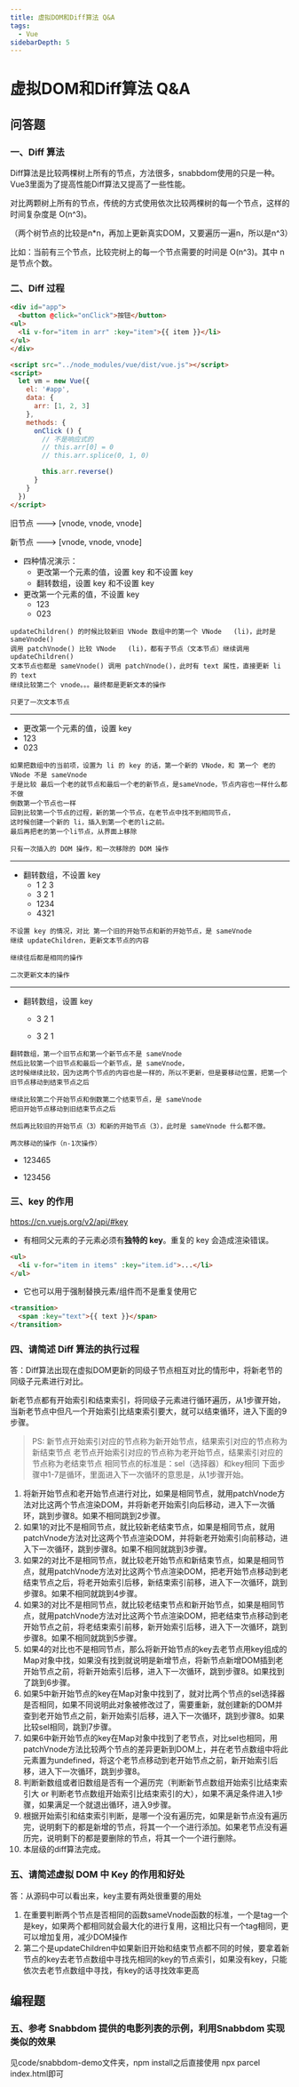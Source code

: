 ```yaml
---
title: 虚拟DOM和Diff算法 Q&A
tags:
  - Vue
sidebarDepth: 5
---
```

# 虚拟DOM和Diff算法 Q&A
## 问答题
### 一、Diff 算法
Diff算法是比较两棵树上所有的节点，方法很多，snabbdom使用的只是一种。
Vue3里面为了提高性能Diff算法又提高了一些性能。

对比两颗树上所有的节点，传统的方式使用依次比较两棵树的每一个节点，这样的时间复杂度是 O(n^3)。

（两个树节点的比较是n*n，再加上更新真实DOM，又要遍历一遍n，所以是n^3）

比如：当前有三个节点，比较完树上的每一个节点需要的时间是 O(n^3)。其中 n 是节点个数。

### 二、Diff 过程

```html
<div id="app">
  <button @click="onClick">按钮</button>
<ul>
  <li v-for="item in arr" :key="item">{{ item }}</li>
</ul>
</div>

<script src="../node_modules/vue/dist/vue.js"></script>
<script>
  let vm = new Vue({
    el: '#app',
    data: {
      arr: [1, 2, 3]
    },
    methods: {
      onClick () {
        // 不是响应式的
        // this.arr[0] = 0
        // this.arr.splice(0, 1, 0)

        this.arr.reverse()
      }
    }
  })
</script>
```

旧节点 ---> [vnode, vnode, vnode]

新节点 ---> [vnode, vnode, vnode]

- 四种情况演示：
  - 更改第一个元素的值，设置 key 和不设置 key
  - 翻转数组，设置 key 和不设置 key
- 更改第一个元素的值，不设置 key
  - 123
  - 023

```
updateChildren() 的时候比较新旧 VNode 数组中的第一个 VNode   (li)，此时是 sameVnode()
调用 patchVnode() 比较 VNode   (li)，都有子节点（文本节点）继续调用 updateChildren()
文本节点也都是 sameVnode() 调用 patchVnode()，此时有 text 属性，直接更新 li 的 text
继续比较第二个 vnode。。。最终都是更新文本的操作

只更了一次文本节点
```

---

- 更改第一个元素的值，设置 key
- 123
- 023

```
如果把数组中的当前项，设置为 li 的 key 的话，第一个新的 VNode，和 第一个 老的 VNode 不是 sameVnode
于是比较 最后一个老的就节点和最后一个老的新节点，是sameVnode，节点内容也一样什么都不做
倒数第一个节点也一样
回到比较第一个节点的过程，新的第一个节点，在老节点中找不到相同节点，
这时候创建一个新的 li，插入到第一个老的li之前。
最后再把老的第一个li节点，从界面上移除

只有一次插入的 DOM 操作，和一次移除的 DOM 操作
```

---

- 翻转数组，不设置 key
  - 1  2  3
  - 3  2  1
  - 1234
  - 4321

```
不设置 key 的情况，对比 第一个旧的开始节点和新的开始节点，是 sameVnode
继续 updateChildren，更新文本节点的内容

继续往后都是相同的操作

二次更新文本的操作
```

---

- 翻转数组，设置 key

  - 3 2  1

  - 3  2  1



```
翻转数组，第一个旧节点和第一个新节点不是 sameVnode
然后比较第一个旧节点和最后一个新节点，是 sameVnode，
这时候继续比较，因为这两个节点的内容也是一样的，所以不更新，但是要移动位置，把第一个旧节点移动到结束节点之后

继续比较第二个开始节点和倒数第二个结束节点，是 sameVnode
把旧开始节点移动到旧结束节点之后

然后再比较旧的开始节点（3）和新的开始节点（3），此时是 sameVnode 什么都不做。

两次移动的操作（n-1次操作）
```

- 123465

- 123456

### 三、key 的作用

https://cn.vuejs.org/v2/api/#key

- 有相同父元素的子元素必须有**独特的 key**。重复的 key 会造成渲染错误。

```html
<ul>
  <li v-for="item in items" :key="item.id">...</li>
</ul>
```

- 它也可以用于强制替换元素/组件而不是重复使用它

```html
<transition>
  <span :key="text">{{ text }}</span>
</transition>
```

### 四、请简述 Diff 算法的执行过程

答：Diff算法出现在虚拟DOM更新的同级子节点相互对比的情形中，将新老节的同级子元素进行对比。

新老节点都有开始索引和结束索引，将同级子元素进行循环遍历，从1步骤开始，当新老节点中但凡一个开始索引比结束索引要大，就可以结束循环，进入下面的9步骤。

> PS:
> 新节点开始索引对应的节点称为新开始节点，结果索引对应的节点称为新结束节点
> 老节点开始索引对应的节点称为老开始节点，结果索引对应的节点称为老结束节点
> 相同节点的标准是：sel（选择器）和key相同
> 下面步骤中1-7是循环，里面进入下一次循环的意思是，从1步骤开始。

1. 将新开始节点和老开始节点进行对比，如果是相同节点，就用patchVnode方法对比这两个节点渲染DOM，并将新老开始索引向后移动，进入下一次循环，跳到步骤8。如果不相同跳到2步骤。
2. 如果1的对比不是相同节点，就比较新老结束节点，如果是相同节点，就用patchVnode方法对比这两个节点渲染DOM，并将新老开始索引向前移动，进入下一次循环，跳到步骤8。如果不相同就跳到3步骤。
3. 如果2的对比不是相同节点，就比较老开始节点和新结束节点，如果是相同节点，就用patchVnode方法对比这两个节点渲染DOM，把老开始节点移动到老结束节点之后，将老开始索引后移，新结束索引前移，进入下一次循环，跳到步骤8。如果不相同就跳到4步骤。
4. 如果3的对比不是相同节点，就比较老结束节点和新开始节点，如果是相同节点，就用patchVnode方法对比这两个节点渲染DOM，把老结束节点移动到老开始节点之前，将老结束索引前移，新开始索引后移，进入下一次循环，跳到步骤8。如果不相同就跳到5步骤。
5. 如果4的对比也不是相同节点，那么将新开始节点的key去老节点用key组成的Map对象中找，如果没有找到就说明是新增节点，将新节点新增DOM插到老开始节点之前，将新开始索引后移，进入下一次循环，跳到步骤8。如果找到了跳到6步骤。
6. 如果5中新开始节点的key在Map对象中找到了，就对比两个节点的sel选择器是否相同，如果不同说明此对象被修改过了，需要重新，就创建新的DOM并查到老开始节点之前，新开始索引后移，进入下一次循环，跳到步骤8。如果比较sel相同，跳到7步骤。
7. 如果6中新开始节点的key在Map对象中找到了老节点，对比sel也相同，用patchVnode方法比较两个节点的差异更新到DOM上，并在老节点数组中将此元素置为undefined，将这个老节点移动到老开始节点之前，新开始索引后移，进入下一次循环，跳到步骤8。
8. 判断新数组或者旧数组是否有一个遍历完（判断新节点数组开始索引比结束索引大 or 判断老节点数组开始索引比结束索引的大），如果不满足条件进入1步骤，如果满足一个就退出循环，进入9步骤。
9. 根据开始索引和结束索引判断，是哪一个没有遍历完，如果是新节点没有遍历完，说明剩下的都是新增的节点，将其一个一个进行添加。如果老节点没有遍历完，说明剩下的都是要删除的节点，将其一个一个进行删除。
10. 本层级的diff算法完成。

### 五、请简述虚拟 DOM 中 Key 的作用和好处

答：从源码中可以看出来，key主要有两处很重要的用处

1. 在重要判断两个节点是否相同的函数sameVnode函数的标准，一个是tag一个是key，如果两个都相同就会最大化的进行复用，这相比只有一个tag相同，更可以增加复用，减少DOM操作
2.  第二个是updateChildren中如果新旧开始和结束节点都不同的时候，要拿着新节点的key去老节点数组中寻找先相同的key的节点索引，如果没有key，只能依次去老节点数组中寻找，有key的话寻找效率更高

## 编程题

### 五、参考 Snabbdom 提供的电影列表的示例，利用Snabbdom 实现类似的效果

见code/snabbdom-demo文件夹，npm install之后直接使用 npx parcel index.html即可

